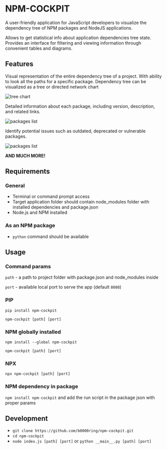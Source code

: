 # NPM-COCKPIT

A user-friendly application for JavaScript developers to visualize the dependency tree of NPM packages and NodeJS applications. 

Allows to get statistical info about application dependencies tree state. Provides an interface for filtering and viewing information through convenient tables and diagrams.

## Features

Visual representation of the entire dependency tree of a project. With ability to look all the paths for a specific package. Dependency tree can be visualized as a tree or directed network chart

![tree chart](https://chartexample.com/images/npm-cockpit/network.jpg)

Detailed information about each package, including version, description, and related links.

![packages list](https://chartexample.com/images/npm-cockpit/list.jpg)

Identify potential issues such as outdated, deprecated or vulnerable packages.

![packages list](https://chartexample.com/images/npm-cockpit/deprecated.jpg)

**AND MUCH MORE!**


## Requirements

### General
- Terminal or command prompt access
- Target application folder should contain node_modules folder with installed dependencies and package.json
- Node.js and NPM installed

### As an NPM package
- `python` command should be available

## Usage

### Command params

`path` - a path to project folder with package.json and node_modules inside

`port` - available local port to serve the app (default `8080`)

### PIP
`pip install npm-cockpit`

`npm-cockpit [path] [port]`

### NPM globally installed
`npm install --global npm-cockpit`

`npm-cockpit [path] [port]`

### NPX
`npx npm-cockpit [path] [port]`

### NPM dependency in package
`npm install npm-cockpit` and add the run script in the package json with proper params

## Development
- `git clone https://github.com/b0000ring/npm-cockpit.git`
- `cd npm-cockpit`
- `node index.js [path] [port]` or `python __main__.py [path] [port]`
